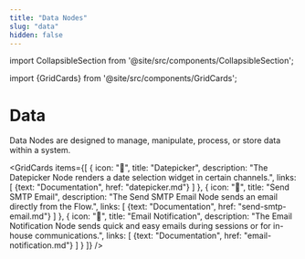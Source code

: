```yaml
---
title: "Data Nodes"
slug: "data"
hidden: false
---
```

import CollapsibleSection from '@site/src/components/CollapsibleSection';


import {GridCards} from '@site/src/components/GridCards';

# Data

Data Nodes are designed to manage, manipulate, process, or store data within a system.

<GridCards items={[
  {
    icon: "📅",
    title: "Datepicker",
    description: "The Datepicker Node renders a date selection widget in certain channels.",
    links: [
      {text: "Documentation", href: "datepicker.md"}
    ]
  },
  {
    icon: "📧",
    title: "Send SMTP Email",
    description: "The Send SMTP Email Node sends an email directly from the Flow.",
    links: [
      {text: "Documentation", href: "send-smtp-email.md"}
    ]
  },
  {
    icon: "📨",
    title: "Email Notification",
    description: "The Email Notification Node sends quick and easy emails during sessions or for in-house communications.",
    links: [
      {text: "Documentation", href: "email-notification.md"}
    ]
  }
]} />
